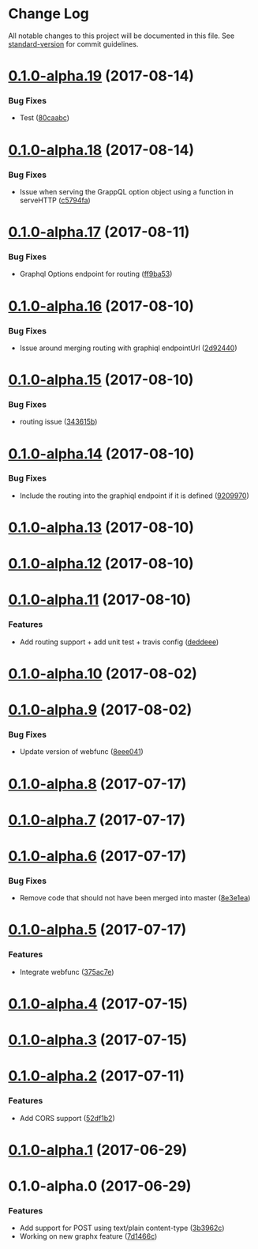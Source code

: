 # Change Log

All notable changes to this project will be documented in this file. See [standard-version](https://github.com/conventional-changelog/standard-version) for commit guidelines.

<a name="0.1.0-alpha.19"></a>
# [0.1.0-alpha.19](https://github.com/nicolasdao/google-graphql-functions/compare/v0.1.0-alpha.18...v0.1.0-alpha.19) (2017-08-14)


### Bug Fixes

* Test ([80caabc](https://github.com/nicolasdao/google-graphql-functions/commit/80caabc))



<a name="0.1.0-alpha.18"></a>
# [0.1.0-alpha.18](https://github.com/nicolasdao/google-graphql-functions/compare/v0.1.0-alpha.17...v0.1.0-alpha.18) (2017-08-14)


### Bug Fixes

* Issue when serving the GrappQL option object using a function in serveHTTP ([c5794fa](https://github.com/nicolasdao/google-graphql-functions/commit/c5794fa))



<a name="0.1.0-alpha.17"></a>
# [0.1.0-alpha.17](https://github.com/nicolasdao/google-graphql-functions/compare/v0.1.0-alpha.16...v0.1.0-alpha.17) (2017-08-11)


### Bug Fixes

* Graphql Options endpoint for routing ([ff9ba53](https://github.com/nicolasdao/google-graphql-functions/commit/ff9ba53))



<a name="0.1.0-alpha.16"></a>
# [0.1.0-alpha.16](https://github.com/nicolasdao/google-graphql-functions/compare/v0.1.0-alpha.15...v0.1.0-alpha.16) (2017-08-10)


### Bug Fixes

* Issue around merging routing with graphiql endpointUrl ([2d92440](https://github.com/nicolasdao/google-graphql-functions/commit/2d92440))



<a name="0.1.0-alpha.15"></a>
# [0.1.0-alpha.15](https://github.com/nicolasdao/google-graphql-functions/compare/v0.1.0-alpha.14...v0.1.0-alpha.15) (2017-08-10)


### Bug Fixes

* routing issue ([343615b](https://github.com/nicolasdao/google-graphql-functions/commit/343615b))



<a name="0.1.0-alpha.14"></a>
# [0.1.0-alpha.14](https://github.com/nicolasdao/google-graphql-functions/compare/v0.1.0-alpha.13...v0.1.0-alpha.14) (2017-08-10)


### Bug Fixes

* Include the routing into the graphiql endpoint if it is defined ([9209970](https://github.com/nicolasdao/google-graphql-functions/commit/9209970))



<a name="0.1.0-alpha.13"></a>
# [0.1.0-alpha.13](https://github.com/nicolasdao/google-graphql-functions/compare/v0.1.0-alpha.12...v0.1.0-alpha.13) (2017-08-10)



<a name="0.1.0-alpha.12"></a>
# [0.1.0-alpha.12](https://github.com/nicolasdao/google-graphql-functions/compare/v0.1.0-alpha.11...v0.1.0-alpha.12) (2017-08-10)



<a name="0.1.0-alpha.11"></a>
# [0.1.0-alpha.11](https://github.com/nicolasdao/google-graphql-functions/compare/v0.1.0-alpha.10...v0.1.0-alpha.11) (2017-08-10)


### Features

* Add routing support + add unit test + travis config ([deddeee](https://github.com/nicolasdao/google-graphql-functions/commit/deddeee))



<a name="0.1.0-alpha.10"></a>
# [0.1.0-alpha.10](https://github.com/nicolasdao/google-graphql-functions/compare/v0.1.0-alpha.9...v0.1.0-alpha.10) (2017-08-02)



<a name="0.1.0-alpha.9"></a>
# [0.1.0-alpha.9](https://github.com/nicolasdao/google-graphql-functions/compare/v0.1.0-alpha.8...v0.1.0-alpha.9) (2017-08-02)


### Bug Fixes

* Update version of webfunc ([8eee041](https://github.com/nicolasdao/google-graphql-functions/commit/8eee041))



<a name="0.1.0-alpha.8"></a>
# [0.1.0-alpha.8](https://github.com/nicolasdao/google-graphql-functions/compare/v0.1.0-alpha.7...v0.1.0-alpha.8) (2017-07-17)



<a name="0.1.0-alpha.7"></a>
# [0.1.0-alpha.7](https://github.com/nicolasdao/google-graphql-functions/compare/v0.1.0-alpha.6...v0.1.0-alpha.7) (2017-07-17)



<a name="0.1.0-alpha.6"></a>
# [0.1.0-alpha.6](https://github.com/nicolasdao/google-graphql-functions/compare/v0.1.0-alpha.5...v0.1.0-alpha.6) (2017-07-17)


### Bug Fixes

* Remove code that should not have been merged into master ([8e3e1ea](https://github.com/nicolasdao/google-graphql-functions/commit/8e3e1ea))



<a name="0.1.0-alpha.5"></a>
# [0.1.0-alpha.5](https://github.com/nicolasdao/google-graphql-functions/compare/v0.1.0-alpha.4...v0.1.0-alpha.5) (2017-07-17)


### Features

* Integrate webfunc ([375ac7e](https://github.com/nicolasdao/google-graphql-functions/commit/375ac7e))



<a name="0.1.0-alpha.4"></a>
# [0.1.0-alpha.4](https://github.com/nicolasdao/google-graphql-functions/compare/v0.1.0-alpha.3...v0.1.0-alpha.4) (2017-07-15)



<a name="0.1.0-alpha.3"></a>
# [0.1.0-alpha.3](https://github.com/nicolasdao/google-graphql-functions/compare/v0.1.0-alpha.2...v0.1.0-alpha.3) (2017-07-15)



<a name="0.1.0-alpha.2"></a>
# [0.1.0-alpha.2](https://github.com/nicolasdao/google-graphql-functions/compare/v0.1.0-alpha.1...v0.1.0-alpha.2) (2017-07-11)


### Features

* Add CORS support ([52df1b2](https://github.com/nicolasdao/google-graphql-functions/commit/52df1b2))



<a name="0.1.0-alpha.1"></a>
# [0.1.0-alpha.1](https://github.com/nicolasdao/google-graphql-functions/compare/v0.1.0-alpha.0...v0.1.0-alpha.1) (2017-06-29)



<a name="0.1.0-alpha.0"></a>
# 0.1.0-alpha.0 (2017-06-29)


### Features

* Add support for POST using text/plain content-type ([3b3962c](https://github.com/nicolasdao/google-graphql-functions/commit/3b3962c))
* Working on new graphx feature ([7d1466c](https://github.com/nicolasdao/google-graphql-functions/commit/7d1466c))
